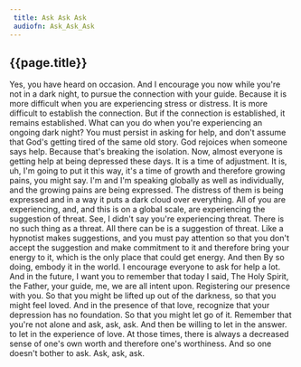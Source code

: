 ```yaml
---
 title: Ask Ask Ask
 audiofn: Ask_Ask_Ask
---
```


## {{page.title}}

Yes, you have heard on occasion. And I encourage you now while you're
not in a dark night, to pursue the connection with your guide. Because
it is more difficult when you are experiencing stress or distress. It is
more difficult to establish the connection. But if the connection is
established, it remains established. What can you do when you're
experiencing an ongoing dark night? You must persist in asking for help,
and don't assume that God's getting tired of the same old story. God
rejoices when someone says help. Because that's breaking the isolation.
Now, almost everyone is getting help at being depressed these days. It
is a time of adjustment. It is, uh, I'm going to put it this way, it's a
time of growth and therefore growing pains, you might say. I'm and I'm
speaking globally as well as individually, and the growing pains are
being expressed. The distress of them is being expressed and in a way it
puts a dark cloud over everything. All of you are experiencing, and, and
this is on a global scale, are experiencing the suggestion of threat.
See, I didn't say you're experiencing threat. There is no such thing as
a threat. All there can be is a suggestion of threat. Like a hypnotist
makes suggestions, and you must pay attention so that you don't accept
the suggestion and make commitment to it and therefore bring your energy
to it, which is the only place that could get energy. And then By so
doing, embody it in the world. I encourage everyone to ask for help a
lot. And in the future, I want you to remember that today I said, The
Holy Spirit, the Father, your guide, me, we are all intent upon.
Registering our presence with you. So that you might be lifted up out of
the darkness, so that you might feel loved. And in the presence of that
love, recognize that your depression has no foundation. So that you
might let go of it. Remember that you're not alone and ask, ask, ask.
And then be willing to let in the answer. to let in the experience of
love. At those times, there is always a decreased sense of one's own
worth and therefore one's worthiness. And so one doesn't bother to ask.
Ask, ask, ask.

